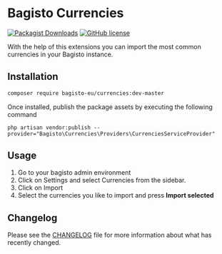 # Bagisto Currencies
[![Packagist Downloads](https://img.shields.io/packagist/dt/bagisto-europe/currencies)](https://github.com/bagisto-europe/currencies/)
[![GitHub license](https://img.shields.io/github/license/bagisto-europe/currencies)](https://github.com/bagisto-europe/currencies/blob/main/LICENSE)

With the help of this extensions you can import the most common currencies in your Bagisto instance.  

## Installation

```sh
composer require bagisto-eu/currencies:dev-master
```
Once installed, publish the package assets by executing the following command
```
php artisan vendor:publish --provider="Bagisto\Currencies\Providers\CurrenciesServiceProvider"
```

## Usage


1. Go to your bagisto admin environment
2. Click on Settings and select Currencies from the sidebar.
3. Click on Import
4. Select the currencies you like to import and press **Import selected**

## Changelog
Please see the [CHANGELOG](CHANGELOG.md) file for more information about what has recently changed.
